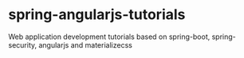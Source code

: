 # spring-angularjs-tutorials
Web application development tutorials based on spring-boot, spring-security, angularjs and materializecss
